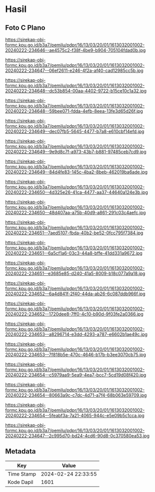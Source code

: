 # Hasil

## Foto C Plano

https://sirekap-obj-formc.kpu.go.id/b3a7/pemilu/pdpr/16/13/03/20/01/1613032001002-20240222-234646--ae4575c2-f38f-4be9-b904-705104fdad0b.jpg

https://sirekap-obj-formc.kpu.go.id/b3a7/pemilu/pdpr/16/13/03/20/01/1613032001002-20240222-234647--06ef2611-e246-4f2a-af40-cad12985cc5b.jpg

https://sirekap-obj-formc.kpu.go.id/b3a7/pemilu/pdpr/16/13/03/20/01/1613032001002-20240222-234648--dc53b854-00aa-4402-9722-b15ce10c1a32.jpg

https://sirekap-obj-formc.kpu.go.id/b3a7/pemilu/pdpr/16/13/03/20/01/1613032001002-20240222-234648--59bee071-fdda-4efb-8eea-13fe3d65d26f.jpg

https://sirekap-obj-formc.kpu.go.id/b3a7/pemilu/pdpr/16/13/03/20/01/1613032001002-20240222-234649--dec07fb5-5645-4477-b7a8-e610cbf14efd.jpg

https://sirekap-obj-formc.kpu.go.id/b3a7/pemilu/pdpr/16/13/03/20/01/1613032001002-20240222-234649--9e9d8c7f-a973-43b7-b881-97485ceb7cd9.jpg

https://sirekap-obj-formc.kpu.go.id/b3a7/pemilu/pdpr/16/13/03/20/01/1613032001002-20240222-234649--84d4fe83-145c-4ba2-8beb-462019ba6ade.jpg

https://sirekap-obj-formc.kpu.go.id/b3a7/pemilu/pdpr/16/13/03/20/01/1613032001002-20240222-234650--4d325e26-41ca-4477-aa37-44640a124e3b.jpg

https://sirekap-obj-formc.kpu.go.id/b3a7/pemilu/pdpr/16/13/03/20/01/1613032001002-20240222-234650--48d407aa-a75b-40d9-a861-291c03c4aefc.jpg

https://sirekap-obj-formc.kpu.go.id/b3a7/pemilu/pdpr/16/13/03/20/01/1613032001002-20240222-234651--7aed5107-fbda-40b2-be52-0fcc795f7384.jpg

https://sirekap-obj-formc.kpu.go.id/b3a7/pemilu/pdpr/16/13/03/20/01/1613032001002-20240222-234651--6a5cf1a6-03c3-44a8-bffe-41dd331a9672.jpg

https://sirekap-obj-formc.kpu.go.id/b3a7/pemilu/pdpr/16/13/03/20/01/1613032001002-20240222-234651--e3685e85-d240-41a5-8009-b18c077a9a18.jpg

https://sirekap-obj-formc.kpu.go.id/b3a7/pemilu/pdpr/16/13/03/20/01/1613032001002-20240222-234652--6a4d841f-2f40-44da-ab26-6c087ddb966f.jpg

https://sirekap-obj-formc.kpu.go.id/b3a7/pemilu/pdpr/16/13/03/20/01/1613032001002-20240222-234652--1720dee8-7ff0-4c10-b90d-9f03fe2a0366.jpg

https://sirekap-obj-formc.kpu.go.id/b3a7/pemilu/pdpr/16/13/03/20/01/1613032001002-20240222-234653--a8296714-e3dd-4293-a787-e6602b1ae49c.jpg

https://sirekap-obj-formc.kpu.go.id/b3a7/pemilu/pdpr/16/13/03/20/01/1613032001002-20240222-234653--7f818b5e-470c-4646-b17b-b3ee3070cb75.jpg

https://sirekap-obj-formc.kpu.go.id/b3a7/pemilu/pdpr/16/13/03/20/01/1613032001002-20240222-234654--c5979aa9-5ea9-4ea7-bcc7-5cd19d08f420.jpg

https://sirekap-obj-formc.kpu.go.id/b3a7/pemilu/pdpr/16/13/03/20/01/1613032001002-20240222-234654--80663a9c-c7dc-4d71-a7f4-68b063e59709.jpg

https://sirekap-obj-formc.kpu.go.id/b3a7/pemilu/pdpr/16/13/03/20/01/1613032001002-20240222-234654--5feabf3a-7a21-4065-944c-e5e09b5c1cca.jpg

https://sirekap-obj-formc.kpu.go.id/b3a7/pemilu/pdpr/16/13/03/20/01/1613032001002-20240222-234647--2c995d70-bd24-4cd6-90d8-0c370580ea53.jpg


## Metadata

| Key        | Value               |
| ---------- | ------------------- |
| Time Stamp | 2024-02-24 22:33:55 |
| Kode Dapil | 1601                |



